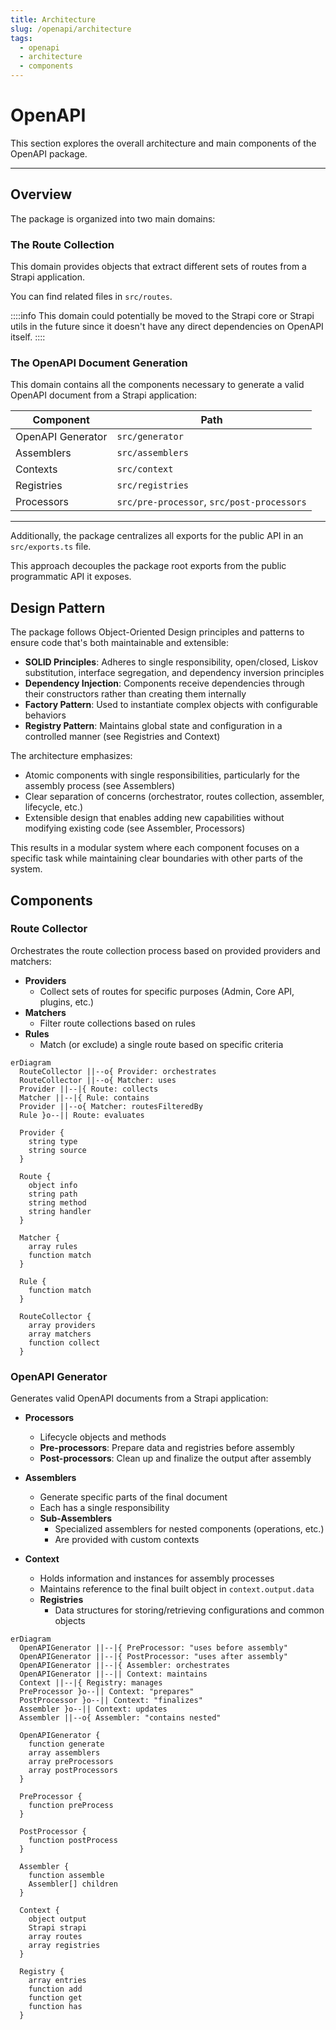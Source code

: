 ```yaml
---
title: Architecture
slug: /openapi/architecture
tags:
  - openapi
  - architecture
  - components
---
```


# OpenAPI

This section explores the overall architecture and main components of the OpenAPI package.

---

## Overview

The package is organized into two main domains:

### The Route Collection

This domain provides objects that extract different sets of routes from a Strapi application.

You can find related files in `src/routes`.

::::info
This domain could potentially be moved to the Strapi core or Strapi utils in the future since it doesn't have any direct dependencies on OpenAPI itself.
::::

### The OpenAPI Document Generation

This domain contains all the components necessary to generate a valid OpenAPI document from a Strapi application:

| Component         | Path                                       |
| ----------------- | ------------------------------------------ |
| OpenAPI Generator | `src/generator `                           |
| Assemblers        | `src/assemblers`                           |
| Contexts          | `src/context`                              |
| Registries        | `src/registries`                           |
| Processors        | `src/pre-processor`, `src/post-processors` |

---

Additionally, the package centralizes all exports for the public API in an `src/exports.ts` file.

This approach decouples the package root exports from the public programmatic API it exposes.

## Design Pattern

The package follows Object-Oriented Design principles and patterns to ensure code that's both maintainable and extensible:

- **SOLID Principles**: Adheres to single responsibility, open/closed, Liskov substitution, interface segregation, and
  dependency inversion principles
- **Dependency Injection**: Components receive dependencies through their constructors rather than creating them
  internally
- **Factory Pattern**: Used to instantiate complex objects with configurable behaviors
- **Registry Pattern**: Maintains global state and configuration in a controlled manner (see Registries and Context)

The architecture emphasizes:

- Atomic components with single responsibilities, particularly for the assembly process (see Assemblers)
- Clear separation of concerns (orchestrator, routes collection, assembler, lifecycle, etc.)
- Extensible design that enables adding new capabilities without modifying existing code (see Assembler, Processors)

This results in a modular system where each component focuses on a specific task while maintaining clear boundaries with
other parts of the system.

## Components

### Route Collector

Orchestrates the route collection process based on provided providers and matchers:

- **Providers**
  - Collect sets of routes for specific purposes (Admin, Core API, plugins, etc.)
- **Matchers**
  - Filter route collections based on rules
- **Rules**
  - Match (or exclude) a single route based on specific criteria

```mermaid
erDiagram
  RouteCollector ||--o{ Provider: orchestrates
  RouteCollector ||--o{ Matcher: uses
  Provider ||--|{ Route: collects
  Matcher ||--|{ Rule: contains
  Provider ||--o{ Matcher: routesFilteredBy
  Rule }o--|| Route: evaluates

  Provider {
    string type
    string source
  }

  Route {
    object info
    string path
    string method
    string handler
  }

  Matcher {
    array rules
    function match
  }

  Rule {
    function match
  }

  RouteCollector {
    array providers
    array matchers
    function collect
  }
```

### OpenAPI Generator

Generates valid OpenAPI documents from a Strapi application:

- **Processors**

  - Lifecycle objects and methods
  - **Pre-processors**: Prepare data and registries before assembly
  - **Post-processors**: Clean up and finalize the output after assembly

- **Assemblers**

  - Generate specific parts of the final document
  - Each has a single responsibility
  - **Sub-Assemblers**
    - Specialized assemblers for nested components (operations, etc.)
    - Are provided with custom contexts

- **Context**
  - Holds information and instances for assembly processes
  - Maintains reference to the final built object in `context.output.data`
  - **Registries**
    - Data structures for storing/retrieving configurations and common objects

```mermaid
erDiagram
  OpenAPIGenerator ||--|{ PreProcessor: "uses before assembly"
  OpenAPIGenerator ||--|{ PostProcessor: "uses after assembly"
  OpenAPIGenerator ||--|{ Assembler: orchestrates
  OpenAPIGenerator ||--|| Context: maintains
  Context ||--|{ Registry: manages
  PreProcessor }o--|| Context: "prepares"
  PostProcessor }o--|| Context: "finalizes"
  Assembler }o--|| Context: updates
  Assembler ||--o{ Assembler: "contains nested"

  OpenAPIGenerator {
    function generate
    array assemblers
    array preProcessors
    array postProcessors
  }

  PreProcessor {
    function preProcess
  }

  PostProcessor {
    function postProcess
  }

  Assembler {
    function assemble
    Assembler[] children
  }

  Context {
    object output
    Strapi strapi
    array routes
    array registries
  }

  Registry {
    array entries
    function add
    function get
    function has
  }
```
